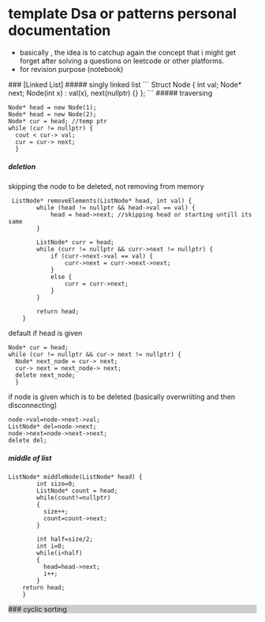 # template Dsa or patterns personal documentation
- basically , the idea is to catchup again the concept that i might get forget after solving a questions on leetcode or other platforms.
- for revision purpose (notebook)

<div  styele="background-color:#ccc; padding: 10px; ">
### [Linked List]
##### singly linked list
 ```
 Struct Node {
  int val;
  Node* next;
  Node(int x) : val(x), next(nullptr) {}
  };
 ```
##### traversing

```
Node* head = new Node(1);
Node* head = new Node(2);
Node* cur = head; //temp ptr
while (cur != nullptr) {
  cout < cur-> val; 
  cur = cur-> next;
  }
```
##### deletion

skipping the node to be deleted, not removing from memory
```
 ListNode* removeElements(ListNode* head, int val) {
        while (head != nullptr && head->val == val) {
            head = head->next; //skipping head or starting untill its same
        }
        
        ListNode* curr = head;
        while (curr != nullptr && curr->next != nullptr) {
            if (curr->next->val == val) {
                curr->next = curr->next->next;
            } 
            else {
                curr = curr->next; 
            }
        }

        return head;
    }
```

default if head is given
```
Node* cur = head;
while (cur != nullptr && cur-> next != nullptr) { 
  Node* next_node = cur-> next;
  cur-> next = next_node-> next;
  delete next_node;
  }
```

if node is given which is to be deleted (basically overwriiting and then disconnecting)
```
node->val=node->next->val;
ListNode* del=node->next;
node->next=node->next->next;
delete del;
``` 

##### middle of list
```
ListNode* middleNode(ListNode* head) {
        int size=0;
        ListNode* count = head;
        while(count!=nullptr)
        {
          size++;
          count=count->next;
        }

        int half=size/2;
        int i=0;
        while(i<half)
        {
          head=head->next;
          i++;
        }
    return head;
    }
```
</div>
<div style="background-color: #ccc">
### cyclic sorting
</div>